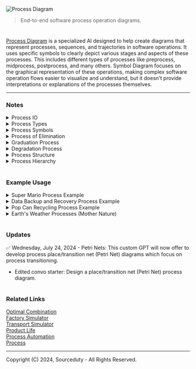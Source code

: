 ![Process Diagram](https://github.com/sourceduty/Process_Theory/assets/123030236/a42a22dc-0b99-4783-ab0a-fb40940841cd)

> End-to-end software process operation diagrams. 

#

[Process Diagram](https://chat.openai.com/g/g-BKPxbMYJD-process-diagram) is a specialized AI designed to help create diagrams that represent processes, sequences, and trajectories in software operations. It uses specific symbols to clearly depict various stages and aspects of these processes. This includes different types of processes like preprocess, midprocess, postprocess, and many others. Symbol Diagram focuses on the graphical representation of these operations, making complex software operation flows easier to visualize and understand, but it doesn't provide interpretations or explanations of the processes themselves.

***

### Notes

<details><summary>Process IO</summary>
<br>

### Process IO

Input/output, commonly abbreviated as I/O, refers to the communication between an information processing system (such as a computer) and the outside world. It encompasses the transfer of data to and from external devices, such as keyboards, monitors, printers, storage devices, and networks. In computing, efficient I/O operations are crucial for the overall performance and usability of a system. Whether it's reading data from a disk, sending information over a network, or displaying output to a user, effective management of I/O resources is essential for ensuring smooth and responsive interactions between users and machines.

<br>    
</details>

<details><summary>Process Types</summary>
<br>

### Simple Processes

Sorting, Filtering, Summation, Counting, Searching, Conversion, Basic arithmetic operations, Copying, Concatenation, Validation, Batch Processing, Sequential Processing and Transaction Processing.

### Complex Processes

Machine learning model training, Complex algorithm optimization, System integration, Distributed computing, Data mining, Natural language processing, Image processing and computer vision, Simulation modeling, Cryptographic operations, Large-scale data analytics, Real-time Processing, Interactive Processing, Multithreading, Multiprocessing, Time Sharing, Distributed Processing and Parallel Processing.

<br>    
</details>

<details><summary>Process Symbols</summary>
<br>

These symbols can be combined and expanded to create complex diagrams that depict the flow of activities, decisions, and interactions within a software input and output process.

### Process (→)
A single process, represented by an arrow (→), signifies a linear progression from one step to the next.
```
Example: 0 → 1 → 2 → 3 → 4
```
This means that the process starts at step 0, moves to step 1, and then to step 2.

#

### Multiprocess (⇄ ⇅ ⇆ ⇇ ⇈ ⇉ ⇊)
A multiprocess involves multiple parallel activities, and it's represented using various symbols. The specific symbol denotes the synchronization or interaction between these activities.
```
Example: 0/0 ⇄ 1/1 ⇉ 2/2
```
This means there are three parallel activities (0, 1, and 2), and the symbols indicate how they interact. In this case, ⇄ suggests they interact closely, while ⇉ indicates a more separated interaction.

#

### Preprocess (↝)
A preprocess is an initial step before the main process, often used for data preparation or setup.
```
Example: 0 ↝ 1
```
This means that step 0 is a preprocessing step that leads to the main process at step 1.

#

### Midprocess (↯)
A midprocess symbolizes intermediate steps within the overall process.
```
Example: 1 ↯ 2
```
This represents an intermediate step occurring between step 1 and step 2.

#

### Postprocess (↦)
A postprocess is a step that occurs after the main process, often used for finalization or cleanup.
```
Example: 4 ↦ 5
```
This means that step 5 is a postprocessing step following step 4.

#

### Reprocess (↺)
Reprocess indicates that a step is being revisited or iterated upon.
```
Example: 3 ↺
```
This means that step 3 is revisited for reprocessing.

#

### Alternating process (⇄)
An alternating process involves steps that alternate or switch between different paths.
```
Example: (3 ⇄ 4)
```
This represents a situation where the process can alternate between step 3 and step 4.

#

### Subprocesses (⇢)
Subprocesses represent a hierarchical structure, where a main process is broken down into smaller subprocesses.
```
Example: 0 ⇢ 1 ⇢ 2 ⇢ 3
```
This signifies that there's a main process (0) that is divided into multiple subprocesses (1, 2, 3).

#

### Process interception (↗ ↙)
Process interception symbols indicate branching or decisions within the process.
```
Example: 2 ↗ 3 ↙ 4
```
This suggests that at step 2, the process can either move to step 3 or step 4 based on a decision.

#

### Optional process (↷)
An optional process is a step that may or may not be executed, depending on certain conditions.
```
Example: 3 ↷
```
This implies that step 3 is optional and may or may not be included in the process.

#

### Joint process (↭)
A joint process symbolizes the convergence of multiple paths or activities into a single path.
```
Example: (3 ↭ 4)
```
This represents a point where multiple activities (3 and 4) merge into a single path.

<br>    
</details>

<details><summary>Process of Elimination</summary>
<br>

The "Process of Elimination" is represented by a sequence of steps starting with identifying potential candidates. These candidates are then evaluated based on specific criteria. As part of a divergent process, each candidate is subsequently processed individually. The results from each are reviewed, culminating in a final decision. This methodical approach helps in systematically narrowing down options to reach a definitive conclusion.

```
Start → Identify Candidates → Evaluate Criteria → Apply Criteria (⇛) → 
Candidate 1 (↦) → Candidate 2 (↦) → Candidate 3 (↦) → 
Review Results → Final Decision
```

<br>    
</details>

<details><summary>Graduation Process</summary>
<br>

The graduation process typically involves a series of structured stages that mark the transition of students from one academic level to another, culminating in a formal ceremony. This process begins with the preprocess of meeting academic requirements, followed by application for graduation. After approval, the midprocess involves preparations for the ceremony, including gown rental and invitations. The postprocess is the graduation ceremony itself, and finally, there is an optional process for attending graduation parties or events.

```
Academic Requirements (↝) → Application for Graduation (→) → Ceremony Preparation (↯) → Graduation Ceremony (↦) → Graduation Parties (↷)
```

<br>    
</details>

<details><summary>Degradation Process</summary>
<br>

The degradation process refers to the decline or reduction in quality, effectiveness, or condition of a software system over time, typically due to factors like system use, environmental conditions, or lack of maintenance. Initially, the system operates optimally (preprocess). Over time, performance may begin to decline (midprocess), and without intervention, the system may reach a critical point of degradation (postprocess). Recovery efforts (reprocess) can be initiated if the degradation is detected early enough.

Battery degradation in electric vehicles (EVs) is a process where the battery's capacity to hold charge diminishes over time due to repeated charge and discharge cycles. The process starts with the initial operation of the battery at full capacity (preprocess). As the vehicle is used and the battery undergoes cycles, its capacity gradually decreases (midprocess). Eventually, the battery may reach a stage where it can no longer support the vehicle's range requirements (postprocess). At this stage, battery management strategies or replacement (reprocess) can be considered to restore functionality.

```
Initial Operation (↝) → Capacity Decrease (↯) → Range Inadequacy (↦) → Management/Replacement (↺)
```

<br>    
</details>

<details><summary>Process Structure</summary>
<br>

The structure of a process in software or systems engineering is designed to outline the sequential and logical order of tasks required to accomplish a specific goal. This structure often represents the flow of data and control through various stages of operation, clearly delineating the start, intermediate steps, and end of the process. It includes a series of actions or operations that may involve decision-making branches, parallel execution paths, and loops, which are strategically organized to optimize performance, maintainability, and scalability. The effective structuring of these processes is critical for ensuring that the system operates smoothly and meets its designated outcomes efficiently.

Process structure can be categorized into various levels and types, each serving distinct roles within a larger system. At the most basic level, simple processes like sorting or filtering involve straightforward, linear sequences of steps. More complex processes, such as distributed computing or machine learning model training, incorporate multiple layers that may include subprocesses and require sophisticated coordination mechanisms. Types of processes vary widely, ranging from sequential and batch processing to real-time and interactive processing. Additionally, processes can be synchronous, executing steps in a strict order, or asynchronous, allowing steps to occur independently. Understanding and designing these levels and types appropriately is essential for crafting systems that are robust, flexible, and capable of handling the demands of varied operational environments.

<br>    
</details>

<details><summary>Process Hierarchy</summary>
<br>

Process hierarchy levels and types are fundamental concepts in both software development and systems engineering, providing a structured approach to managing complex operations. At the highest level, processes may be broadly categorized into main processes, subprocesses, and auxiliary processes, each serving specific roles within the overall system. Main processes are the core functional tasks that drive the primary objectives of the system. Subprocesses break down these main tasks into smaller, more manageable units that are easier to develop, maintain, and troubleshoot. Auxiliary processes include support tasks such as logging, monitoring, and configuration, which are essential for the smooth operation but are not directly involved in the primary functional flow.

#

Here's a hierarchical representation of a complex process, utilizing the specific symbols to denote different stages and types of processes:

```
Complex Process (⇄)
   |
   ├── Preprocess (↝)
   |     ├── Data Collection (→)
   |     └── Data Cleaning (→)
   |
   ├── Main Processing (↯)
   |     ├── Distributed Computing (⇅)
   |     │     ├── Load Balancing (→)
   |     │     └── Parallel Processing (⫸)
   |     |
   |     ├── Machine Learning Model Training (↻)
   |     │     ├── Data Preprocessing (⇢)
   |     │     ├── Model Fitting (⇉)
   |     │     └── Model Validation (↷)
   |     |
   |     └── System Integration (⇈)
   |           ├── API Integration (→)
   |           └── Testing and Quality Assurance (⇛)
   |
   └── Postprocess (↦)
         ├── Data Visualization (→)
         └── Reporting (→)
```

This structure exemplifies the complexity and depth of operations that can be part of a complex software process, illustrating the use of multiple process types to achieve comprehensive results.

<br>    
</details>

#
### Example Usage

<details><summary>Super Mario Process Example</summary>
<br>

The process diagram for the Super Mario video game captures the essential gameplay loop, starting from the initial game launch to the decision to proceed to the next level or replay the current one. The game begins with the player starting up and selecting a level. Once a level is chosen, the main gameplay segment, labeled as "Play Level," unfolds through several subprocesses. These include navigating the terrain, where the player moves through the level layout, encountering various enemies in alternating patterns, and collecting essential items like coins and power-ups. Optionally, players might pass checkpoints that save their progress. Towards the end of the level, there might be a boss fight, represented as a process interception, which the player must overcome to complete the level. After defeating the boss or reaching the level's end, the game displays results and rewards, followed by a decision point where the player can choose to advance to the next level or replay the current one, illustrating an iterative nature of gameplay. This diagram effectively outlines the dynamic and interactive elements of the Super Mario gameplay experience.

```
Start Game (↝) → Select Level (→) → Play Level (↯)
  ↳ Navigate Terrain (⇢) → Encounter Enemies (⇄) → Collect Items (⇢) → Checkpoints (↷) 
  ↳ Level Boss (↖) → Complete Level (↦) → Results (↦) → Next Level/Replay (↺) → [back to Select Level (→)]
```

<br>    
</details>

<details><summary>Data Backup and Recovery Process Example</summary>
<br>

1. Preprocess: Check if backup is needed (↝).
2. Parallel Process: Back up databases and user files simultaneously (⫸).
3. Process: Verify integrity of backups (→).
4. Conditional Process: If verification fails, reprocess backup (⇏).
5. Reprocess: Redo backup process (↺).
6. Optional Process: Notify admin if multiple failures occur (↷).
7. Postprocess: Log completion (↦).

Diagram:

```
↝ Check backup needed ⫸ [Back up databases ⇆ Back up user files] → Verify backups ⇏ {If fail} ↺ Redo backup ↷ Notify admin (optional) → ↦ Log completion
```

<br>    
</details>

<details><summary>Pop Can Recycling Process Example</summary>
<br>

The recycling process for old pop cans into aluminum casting products begins with the collection of used cans, which serves as a crucial preprocessing step. Once collected, these cans undergo sorting based on material type to ensure only aluminum cans proceed to the next stages. After sorting, the cans are shredded into smaller pieces, followed by the removal of paints and other coatings, preparing them for melting. The clean aluminum shreds are then melted and formed into aluminum ingots, a key transformation point in the process. Subsequent steps include a detailed quality check of the ingots to ensure they meet required specifications. The approved ingots are then used in the manufacturing of various aluminum casting products. A final post-process quality assurance step ensures that the finished products are of high quality before they are distributed to the market. This process not only recycles waste effectively but also contributes to the sustainable production of aluminum products.

```
Collection of used pop cans ↝
   ↓
Sorting of cans based on material type →
   ↓
Shredding of aluminum cans →
   ↓
Removal of paint and other coatings →
   ↓
Melting of shredded aluminum →
   ↓
Formation of aluminum ingots ↯
   ↓
Quality checking of ingots ⇢
   ↓
Manufacturing of aluminum casting products from ingots →
   ↓
Final quality assurance of products ↦
   ↓
Distribution of finished products →
```

<br>    
</details>

<details><summary>Earth's Weather Processes  (Mother Nature)</summary>
<br>

Weather processes on Earth are complex and driven by interactions between the atmosphere, oceans, land surfaces, and the sun. These processes influence global climate patterns and are crucial for understanding weather phenomena. The following diagram captures some of the fundamental weather processes that occur in a cyclical manner across the globe.

#### Weather Process Diagram

```
[Sun's Radiation (→) Heating of Earth's Surface (→) Evaporation (↝) Condensation (↯) Cloud Formation (↦) Precipitation (↺) Runoff (→) Collection in Water Bodies (→) Cycle Repeats]

Preprocess: Evaporation (↝)
Midprocess: Condensation (↯)
Postprocess: Cloud Formation (↦)
Reprocess: Precipitation (↺)

1. Sun's Radiation (→) Heating of Earth's Surface
2. Heating of Earth's Surface (→) Evaporation
3. Evaporation (↝) Condensation
4. Condensation (↯) Cloud Formation
5. Cloud Formation (↦) Precipitation
6. Precipitation (↺) Runoff
7. Runoff (→) Collection in Water Bodies
8. Collection in Water Bodies (→) Cycle Repeats
```

#### Summary

The diagram illustrates the continuous cycle of weather processes driven by the sun's energy. Starting with the heating of Earth's surface, water evaporates, condenses to form clouds, and precipitates back to the surface. The runoff collects in water bodies, and the cycle repeats, maintaining the balance of the Earth's weather systems. This cyclical process is fundamental to the distribution of water and the regulation of climate across the planet.

<br>    
</details>

#
### Updates

✅ Wednesday, July 24, 2024 - Petri Nets: This custom GPT will now offer to develop process place/transition net (Petri Net) diagrams which focus on process transitioning.
- Edited convo starter: Design a place/transition net (Petri Net) process diagram.

#
### Related Links

[Optimal Combination](https://chat.openai.com/g/g-fiUGKO06I-optimal-combination)
<br>
[Factory Simulator](https://chat.openai.com/g/g-tYRlt7b2g-factory-simulator)
<br>
[Transport Simulator](https://chat.openai.com/g/g-TuP3NAsRB-transport-simulator)
<br>
[Product Life](https://chat.openai.com/g/g-EP0GL7BfP-product-life)
<br>
[Process Automation](https://chat.openai.com/g/g-BCcGUvggx-process-automation)
<br>
[Process](https://github.com/sourceduty/Process)

***
Copyright (C) 2024, Sourceduty - All Rights Reserved.
